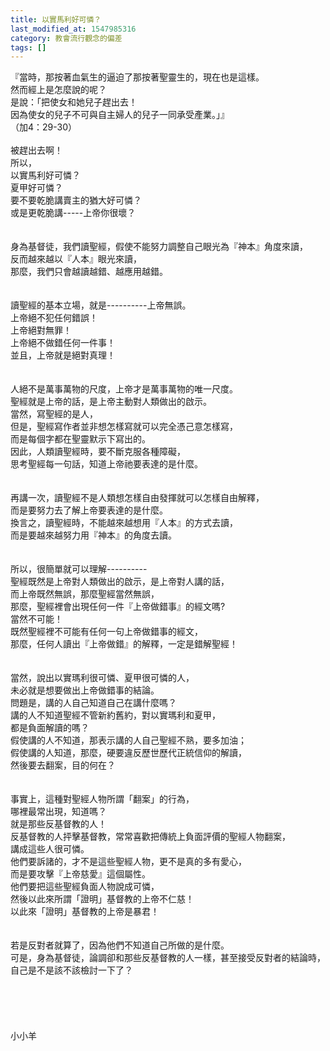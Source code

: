 ```yaml
---
title: 以實馬利好可憐？
last_modified_at: 1547985316
category: 教會流行觀念的偏差
tags: []
---
```


<p>『當時，那按著血氣生的逼迫了那按著聖靈生的，現在也是這樣。<br/>然而經上是怎麼說的呢？<br/>是說：「把使女和她兒子趕出去！<br/>因為使女的兒子不可與自主婦人的兒子一同承受產業。」』<br/>（加4：29-30）<br/><!--more--><br/>被趕出去啊！<br/>所以，<br/>以實馬利好可憐？<br/>夏甲好可憐？<br/>要不要乾脆講賣主的猶大好可憐？<br/>或是更乾脆講-----上帝你很壞？<br/><br/><br/>身為基督徒，我們讀聖經，假使不能努力調整自己眼光為『神本』角度來讀，<br/>反而越來越以『人本』眼光來讀，<br/>那麼，我們只會越讀越錯、越應用越錯。<br/><br/><br/>讀聖經的基本立場，就是----------上帝無誤。<br/>上帝絕不犯任何錯誤！<br/>上帝絕對無罪！<br/>上帝絕不做錯任何一件事！<br/>並且，上帝就是絕對真理！<br/><br/><br/>人絕不是萬事萬物的尺度，上帝才是萬事萬物的唯一尺度。<br/>聖經就是上帝的話，是上帝主動對人類做出的啟示。<br/>當然，寫聖經的是人，<br/>但是，聖經寫作者並非想怎樣寫就可以完全憑己意怎樣寫，<br/>而是每個字都在聖靈默示下寫出的。<br/>因此，人類讀聖經時，要不斷克服各種障礙，<br/>思考聖經每一句話，知道上帝祂要表達的是什麼。<br/><br/><br/>再講一次，讀聖經不是人類想怎樣自由發揮就可以怎樣自由解釋，<br/>而是要努力去了解上帝要表達的是什麼。<br/>換言之，讀聖經時，不能越來越想用『人本』的方式去讀，<br/>而是要越來越努力用『神本』的角度去讀。<br/><br/><br/>所以，很簡單就可以理解----------<br/>聖經既然是上帝對人類做出的啟示，是上帝對人講的話，<br/>而上帝既然無誤，那麼聖經當然無誤，<br/>那麼，聖經裡會出現任何一件『上帝做錯事』的經文嗎?<br/>當然不可能！<br/>既然聖經裡不可能有任何一句上帝做錯事的經文，<br/>那麼，任何人讀出『上帝做錯』的解釋，一定是錯解聖經！<br/><br/><br/>當然，說出以實瑪利很可憐、夏甲很可憐的人，<br/>未必就是想要做出上帝做錯事的結論。<br/>問題是，講的人自己知道自己在講什麼嗎？<br/>講的人不知道聖經不管新約舊約，對以實瑪利和夏甲，<br/>都是負面解讀的嗎？<br/>假使講的人不知道，那表示講的人自己聖經不熟，要多加油；<br/>假使講的人知道，那麼，硬要違反歷世歷代正統信仰的解讀，<br/>然後要去翻案，目的何在？<br/><br/><br/>事實上，這種對聖經人物所謂「翻案」的行為，<br/>哪裡最常出現，知道嗎？<br/>就是那些反基督教的人！<br/>反基督教的人抨擊基督教，常常喜歡把傳統上負面評價的聖經人物翻案，<br/>講成這些人很可憐。<br/>他們要訴諸的，才不是這些聖經人物，更不是真的多有愛心，<br/>而是要攻擊『上帝慈愛』這個屬性。<br/>他們要把這些聖經負面人物說成可憐，<br/>然後以此來所謂「證明」基督教的上帝不仁慈！<br/>以此來「證明」基督教的上帝是暴君！<br/><br/><br/>若是反對者就算了，因為他們不知道自己所做的是什麼。<br/>可是，身為基督徒，論調卻和那些反基督教的人一樣，甚至接受反對者的結論時，<br/>自己是不是該不該檢討一下了？<br/><br/><br/><br/><br/><br/>小小羊<br/><br/><br/><br/><br/><br/><br/></p>